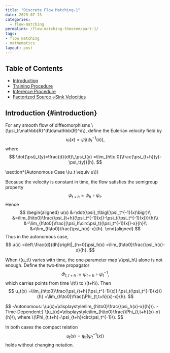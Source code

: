 ```yaml
---
title: "Discrete Flow Matching-1"
date: 2025-07-13
categories:
  - flow-matching
permalink: /flow-matching-theorem/part-1/    
tags:
- flow matching 
- mathematics
layout: post
---
```




<!-- Load MathJax so LaTeX renders in GitHub Pages without touching layouts -->
<script>
  window.MathJax = {
    tex: {
      inlineMath: [['\\(','\\)'], ['\\[','\\]']]
    }
  };
</script>
<script src="https://cdn.jsdelivr.net/npm/mathjax@3/es5/tex-mml-chtml.js"></script>


## Table of Contents
- [Introduction](#introduction)
- [Training Procedure](#training-procedure)
- [Inference Procedure](#inference-procedure)
- [Factorized Source→Sink Velocities](#factorized-source-sink-velocities)




## Introduction {#introduction} 




For any smooth flow of diffeomorphisms \\(\psi_t:\mathbb{R}^d\to\mathbb{R}^d\\), define the Eulerian velocity field by
$$
u_t(x)=\dot{\psi}_t\bigl(\psi_t^{-1}(x)\bigr),
$$
where
$$
\dot{\psi}_t(y)=\frac{d}{dt}\,\psi_t(y)
=\lim_{h\to 0}\frac{\psi_{t+h}(y)-\psi_t(y)}{h}.
$$

\section*{Autonomous Case \\(u_t \equiv u\\)}

Because the velocity is constant in time, the flow satisfies the semigroup property
$$
\psi_{t+h}=\psi_h\circ\psi_t.
$$
Hence
$$
\begin{aligned}
u(x)
&=\dot{\psi}_t\bigl(\psi_t^{-1}(x)\bigr)\\
&=\lim_{h\to0}\frac{\psi_{t+h}(\psi_t^{-1}(x))-\psi_t(\psi_t^{-1}(x))}{h}\\
&=\lim_{h\to0}\frac{(\psi_h\circ\psi_t)(\psi_t^{-1}(x))-x}{h}\\
&=\lim_{h\to0}\frac{\psi_h(x)-x}{h}.
\end{aligned}
$$
Thus in the autonomous case,
$$
u(x)
=\left.\frac{d}{dh}\right|_{h=0}\psi_h(x)
=\lim_{h\to0}\frac{\psi_h(x)-x}{h}.
$$


When \\(u_t\\) varies with time, the one‐parameter map \\(\psi_h\\) alone is not enough. Define the two‐time propagator
$$
\Phi_{t,t+h}:=\psi_{t+h}\circ\psi_t^{-1},
$$
which carries points from time \\(t\\) to \\(t+h\\). Then
$$
u_t(x)
=\lim_{h\to0}\frac{\psi_{t+h}(\psi_t^{-1}(x))-\psi_t(\psi_t^{-1}(x))}{h}
=\lim_{h\to0}\frac{\Phi_{t,t+h}(x)-x}{h}.
$$

$$
-Autonomous:
    \\(u(x)=\displaystyle\lim_{h\to0}\frac{\psi_h(x)-x}{h}\\).
-Time‐Dependent:} 
    \\(u_t(x)=\displaystyle\lim_{h\to0}\frac{\Phi_{t,t+h}(x)-x}{h}\\),
    where \\(\Phi_{t,t+h}=\psi_{t+h}\circ\psi_t^{-1}\\).
$$

In both cases the compact relation
$$
u_t(x)=\dot{\psi}_t\bigl(\psi_t^{-1}(x)\bigr)
$$
holds without changing notation.